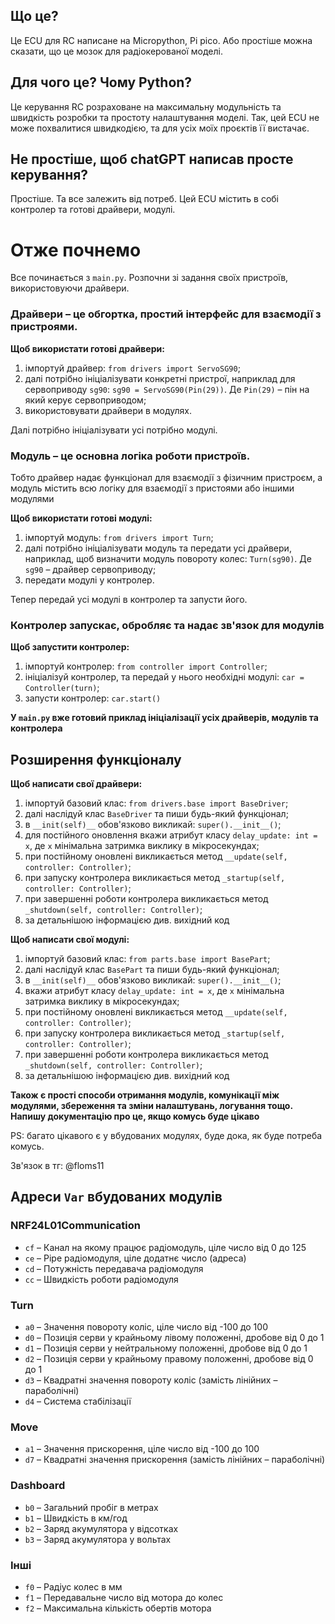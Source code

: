 ## Що це?
Це ECU для RC написане на Micropython, Pi pico.
Або простіше можна сказати, що це мозок для радіокерованої моделі.

## Для чого це? Чому Python?
Це керування RC розраховане на максимальну модульність та швидкість розробки та простоту налаштування моделі. 
Так, цей ECU не може похвалитися швидкодією, та для усіх моїх проєктів її вистачає.

## Не простіше, щоб chatGPT написав просте керування?
Простіше. Та все залежить від потреб. 
Цей ECU містить в собі контролер та готові драйвери, модулі.

# Отже почнемо
Все починається з `main.py`. Розпочни зі задання своїх пристроїв, використовуючи драйвери.

### Драйвери – це обгортка, простий інтерфейс для взаємодії з пристроями.

**Щоб використати готові драйвери:**
1. імпортуй драйвер: `from drivers import ServoSG90`;
2. далі потрібно ініціалізувати конкретні пристрої, наприклад для сервоприводу `sg90`: `sg90 = ServoSG90(Pin(29))`. Де `Pin(29)` – пін на який керує сервоприводом;
3. використовувати драйвери в модулях.

Далі потрібно ініціалізувати усі потрібно модулі.

### Модуль – це основна логіка роботи пристроїв.
Тобто драйвер надає функціонал для взаємодії з фізичним пристроєм, 
а модуль містить всю логіку для взаємодії з пристоями або іншими модулями

**Щоб використати готові модулі:**
1. імпортуй модуль: `from drivers import Turn`;
2. далі потрібно ініціалізувати модуль та передати усі драйвери, наприклад, щоб визначити модуль повороту колес: `Turn(sg90)`. Де `sg90` – драйвер сервоприводу;
3. передати модулі у контролер.

Тепер передай усі модулі в контролер та запусти його.

### Контролер запускає, обробляє та надає зв'язок для модулів

**Щоб запустити контролер:**
1. імпортуй контролер: `from controller import Controller`;
2. ініціалізуй контролер, та передай у нього необхідні модулі: `car = Controller(turn)`;
3. запусти контролер: `car.start()`

**У `main.py` вже готовий приклад ініціалізації усіх драйверів, модулів та контролера**






## Розширення функціоналу

**Щоб написати свої драйвери:**
1. імпортуй базовий клас: `from drivers.base import BaseDriver`;
2. далі наслідуй клас `BaseDriver` та пиши будь-який функціонал;
3. в `__init(self)__` обов'язково викликай: `super().__init__()`;
4. для постійного оновлення вкажи атрибут класу `delay_update: int = x`, де `x` мінімальна затримка виклику в мікросекундах;
5. при постійному оновлені викликається метод `__update(self, controller: Controller)`;
6. при запуску контролера викликається метод `_startup(self, controller: Controller)`;
7. при завершенні роботи контролера викликається метод `_shutdown(self, controller: Controller)`;
8. за детальнішою інформацією див. вихідний код

**Щоб написати свої модулі:**
1. імпортуй базовий клас: `from parts.base import BasePart`;
2. далі наслідуй клас `BasePart` та пиши будь-який функціонал;
3. в `__init(self)__` обов'язково викликай: `super().__init__()`;
4. вкажи атрибут класу `delay_update: int = x`, де `x` мінімальна затримка виклику в мікросекундах;
5. при постійному оновлені викликається метод `__update(self, controller: Controller)`;
6. при запуску контролера викликається метод `_startup(self, controller: Controller)`;
7. при завершенні роботи контролера викликається метод `_shutdown(self, controller: Controller)`;
8. за детальнішою інформацією див. вихідний код


**Також є прості способи отримання модулів, комунікації між модулями, збереження та зміни налаштувань, логування тощо. 
Напишу документацію про це, якщо комусь буде цікаво**

PS: багато цікавого є у вбудованих модулях, буде дока, як буде потреба комусь.

Зв'язок в тг: @floms11



## Адреси `Var` вбудованих модулів
### NRF24L01Communication
- `cf` – Канал на якому працює радіомодуль, ціле число від 0 до 125
- `ce` – Pipe радіомодуля, ціле додатнє число (адреса)
- `cd` – Потужність передавача радіомодуля
- `cc` – Швидкість роботи радіомодуля
### Turn
- `a0` – Значення повороту коліс, ціле число від -100 до 100
- `d0` – Позиція серви у крайньому лівому положенні, дробове від 0 до 1
- `d1` – Позиція серви у нейтральному положенні, дробове від 0 до 1
- `d2` – Позиція серви у крайньому правому положенні, дробове від 0 до 1
- `d3` – Квадратні значення повороту коліс (замість лінійних – параболічні)
- `d4` – Система стабілізації
### Move
- `a1` – Значення прискорення, ціле число від -100 до 100
- `d7` – Квадратні значення прискорення (замість лінійних – параболічні)
### Dashboard
- `b0` – Загальний пробіг в метрах
- `b1` – Швидкість в км/год
- `b2` – Заряд акумулятора у відсотках
- `b3` – Заряд акумулятора у вольтах

### Інші
- `f0` – Радіус колес в мм
- `f1` – Передавальне число від мотора до колес
- `f2` – Максимальна кількість обертів мотора

